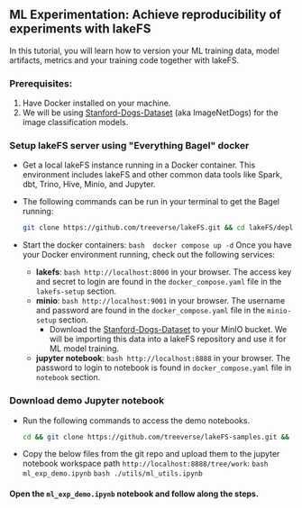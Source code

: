 
## ML Experimentation: Achieve reproducibility of experiments with lakeFS

In this tutorial, you will learn how to version your ML training data, model artifacts, metrics and  your training code together with lakeFS. 

### Prerequisites:
1. Have Docker installed on your machine.
2. We will be using [Stanford-Dogs-Dataset](http://vision.stanford.edu/aditya86/ImageNetDogs/) (aka ImageNetDogs) for the image classification models. 

### Setup lakeFS server using "Everything Bagel" docker
* Get a local lakeFS instance running in a Docker container. This environment includes lakeFS and other common data tools like Spark, dbt, Trino, Hive, Minio, and Jupyter. 
* The following commands can be run in your terminal to get the Bagel running:
  
  ```bash
  git clone https://github.com/treeverse/lakeFS.git && cd lakeFS/deployments/compose


* Start the docker containers: 
```bash  docker compose up -d```
Once you have your Docker environment running, check out the following services:
  * **lakefs**:
    ```bash http://localhost:8000``` in your browser. The access key and secret to login are found in the `docker_compose.yaml` file in the `lakefs-setup` section.
  * **minio**:
  ```bash http://localhost:9001``` in your browser. The username and password are found in the `docker_compose.yaml` file in the `minio-setup` section.
    * Download the [Stanford-Dogs-Dataset](http://vision.stanford.edu/aditya86/ImageNetDogs/) to your MinIO bucket. We will be importing this data into a lakeFS repository and use it for ML model training.
  * **jupyter notebook**:
    ```bash http://localhost:8888``` in your browser. The password to login to notebook is found in `docker_compose.yaml` file in `notebook` section.

### Download demo Jupyter notebook
* Run the following commands to access the demo notebooks.  
  ```bash 
  cd && git clone https://github.com/treeverse/lakeFS-samples.git && cd 07-ml-reproducibility-with-lakeFS```
* Copy the below files from the git repo and upload them to the jupyter notebook workspace path `http://localhost:8888/tree/work`:
  ```bash ml_exp_demo.ipynb```
  ```bash ./utils/ml_utils.ipynb```

####  Open the `ml_exp_demo.ipynb` notebook and follow along the steps. 

